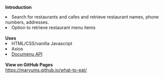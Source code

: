 <b>Introduction</b>
<li> Search for restaurants and cafes and retrieve restaurant names, phone numbers, addresses.
<li> Option to retrieve restaurant menu items </li>

<br>
<b>Uses </b>
<li> HTML/CSS/vanilla Javascript </li>
<li> Axios </li>
<li> <a href="https://documenu.com">Documenu API</a> </li>

<br>
<b>View on GitHub Pages </b> <br>
<a href="https://maryums.github.io/what-to-eat/">https://maryums.github.io/what-to-eat/</a>
